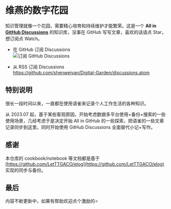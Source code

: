 # 维燕的数字花园

知识管理就像一个花园，需要精心培育和持续维护才能繁荣。这是一个 **All in [GitHub Discussions](https://github.com/shenweiyan/Digital-Garden/discussions)** 的知识库，没事在 GitHub 写写文章，喜欢的话请点 Star，想订阅点 Watch。     

- 在 GitHub 订阅 Discussions          
  ![订阅 GitHub Discussions](https://shub.weiyan.tech/website/watch-github-discussions.png)

- 从 RSS 订阅 Discussions          
  <https://github.com/shenweiyan/Digital-Garden/discussions.atom>

## 特别说明

很长一段时间以来，一直都在使用语雀来记录个人工作生活的各种知识。

从 2023.07 起，基于某些客观原因，开始考虑数据多平台使用+备份+搜索的一些使用场景，几经考虑于是决定开始 All in GitHub 的一些探索，把语雀的一些文章记录同步到这里。同时开始使用 GitHub Discussions 全面替代小记+写作。

## 感谢

本仓库的 cookbook/notebook 等文档都是基于 [https://github.com/LetTTGACO/elog](https://github.com/LetTTGACO/elog) 实现的同步与备份。

## 最后

内容不断更新中，如果有帮助欢迎点个激励的⭐️


<!-- Security scan triggered at 2025-09-02 14:23:40 -->

<!-- Security scan triggered at 2025-09-02 15:25:44 -->

<!-- Security scan triggered at 2025-09-02 15:26:00 -->

<!-- Security scan triggered at 2025-09-02 15:26:38 -->

<!-- Security scan triggered at 2025-09-02 15:27:06 -->